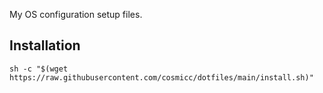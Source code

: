 
My OS configuration setup files.

## Installation

    sh -c "$(wget https://raw.githubusercontent.com/cosmicc/dotfiles/main/install.sh)"
